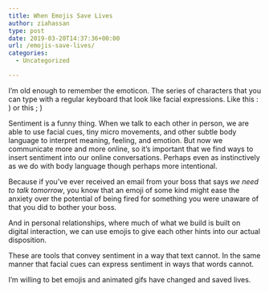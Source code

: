 ```yaml
---
title: When Emojis Save Lives
author: ziahassan
type: post
date: 2019-03-20T14:37:36+00:00
url: /emojis-save-lives/
categories:
  - Uncategorized

---
```

I&#8217;m old enough to remember the emoticon. The series of characters that you can type with a regular keyboard that look like facial expressions. Like this : ) or this ; )

Sentiment is a funny thing. When we talk to each other in person, we are able to use facial cues, tiny micro movements, and other subtle body language to interpret meaning, feeling, and emotion. But now we communicate more and more online, so it&#8217;s important that we find ways to insert sentiment into our online conversations. Perhaps even as instinctively as we do with body language though perhaps more intentional.

Because if you&#8217;ve ever received an email from your boss that says _we need to talk tomorrow_, you know that an emoji of some kind might ease the anxiety over the potential of being fired for something you were unaware of that you did to bother your boss.

And in personal relationships, where much of what we build is built on digital interaction, we can use emojis to give each other hints into our actual disposition.

These are tools that convey sentiment in a way that text cannot. In the same manner that facial cues can express sentiment in ways that words cannot.

I&#8217;m willing to bet emojis and animated gifs have changed and saved lives.